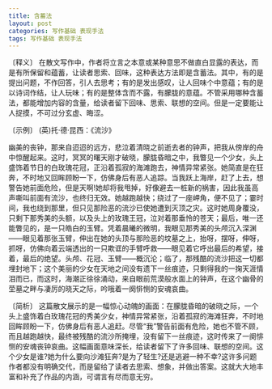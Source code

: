 ```yaml
---
title: 含蓄法
layout: post
categories: 写作基础 表现手法
tags: 写作基础 表现手法
---
```


〔释义〕 在散文写作中，作者将立言之本意或某种意思不做直白显露的表达，而是有所保留和蕴蓄，让读者思索、回味，这种表达方法即是含蓄法。其中，有的是提出问题，不作回答，引人去思考；有的是发出感叹，让人回味个中意蕴；有的是以诗词作结，让人玩味；有的是整体含而不露，有朦胧的意蕴。不管采用哪种含蓄法，都能增加内容的含量，给读者留下回味、思索、联想的空间。但是一定要能让人捉摸，不可过分玄虚、晦涩。

〔示例〕 (英)托·德·昆西：《流沙》

幽美的丧钟，那来自迢迢的远方，悲泣着清晓之前逝去者的钟声，把我从傍岸的舟中惊醒起来。这时，冥冥的曙天刚才破晓，朦胧昏暗之中，我瞥见一个少女，头上盛饰着节日的白玫瑰花冠，正沿着孤寂的海滩跑去，神情异常紧张。她简直是在狂奔，不时地又回眸顾盼一下，仿佛身后有恶人追踪。当我跃上海岸，赶了上去，想警告她前面危险，但是天啊!她却将我甩掉，好像避去一桩新的祸害，因此我虽高声嘶叫前面有流沙，也终归无效。她越跑越快；绕过了一座岬角，便不见了；霎时间，我也绕到那里，但只见那险恶的流沙已使她遭到灭顶之灾。这时她周身覆没，只剩下那秀美的头额，以及头上的玫瑰王冠，泣对着那垂怜的苍天；最后，唯一还能瞥见的，是一只皓白的玉臂。凭着晨曦的微明，我眼见那秀美的头颅沉入深渊——眼见着那张玉臂，伸出在她的头顶与那险恶的坟墓之上，抬呀，摆呀，伸呀，抓呀，仿佛向着云端透出的一只欺诓的手臂呼救——眼见着它呼出最后的希望，接着，最后的绝望。头颅、花冠、玉臂——概沉沦；临了，那残酷的流沙把这一切都埋封地下；这个美丽的少女在天地之间没有遗下一丝痕迹，只剩得我的一掬天涯情泪而已，而这时，海潮正徐徐涌动，来自眼前荒漠般水面上的钟声，在这个幽骨的茔墓之畔与凄厉的晓天之际，吟哦着一阕悱恻的安魂哀曲。

〔简析〕 这篇散文展示的是一幅惊心动魄的画面：在朦胧昏暗的破晓之际，一个头上盛饰着白玫瑰花冠的秀美少女，神情异常紧张，沿着孤寂的海滩狂奔，不时地回眸顾盼一下，仿佛身后有恶人追赶。尽管“我”警告前面有危险，她也不管不顾，而且越跑越快，最终被残酷的流沙所掩埋，没有留下一丝痕迹，这时传来了一阕悱恻的安魂丧钟哀曲。这幅画面意味深长，给读者留下了许多回味、联想的空间。这个少女是谁?她为什么要向沙滩狂奔?是为了轻生?还是逃避一种不幸?这许多问题作者都没有明确交代，而是留给了读者去思索、想象，并做出答案。这就大大地丰富和补充了作品的内涵，可谓言有尽而意无穷。 